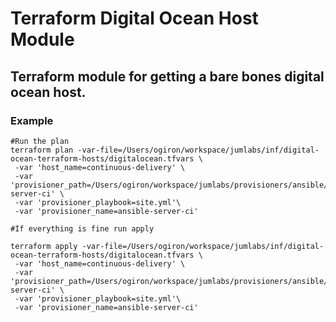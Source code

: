 # Terraform Digital Ocean Host Module #

## Terraform module for getting a bare bones digital ocean host.

### Example

```
#Run the plan
terraform plan -var-file=/Users/ogiron/workspace/jumlabs/inf/digital-ocean-terraform-hosts/digitalocean.tfvars \
 -var 'host_name=continuous-delivery' \
 -var 'provisioner_path=/Users/ogiron/workspace/jumlabs/provisioners/ansible/ansible-server-ci' \
 -var 'provisioner_playbook=site.yml'\
 -var 'provisioner_name=ansible-server-ci'
 
#If everything is fine run apply

terraform apply -var-file=/Users/ogiron/workspace/jumlabs/inf/digital-ocean-terraform-hosts/digitalocean.tfvars \
 -var 'host_name=continuous-delivery' \
 -var 'provisioner_path=/Users/ogiron/workspace/jumlabs/provisioners/ansible/ansible-server-ci' \
 -var 'provisioner_playbook=site.yml'\
 -var 'provisioner_name=ansible-server-ci'

```